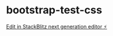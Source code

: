 # bootstrap-test-css

[Edit in StackBlitz next generation editor ⚡️](https://stackblitz.com/~/github.com/dhananjay431/bootstrap-test-css)